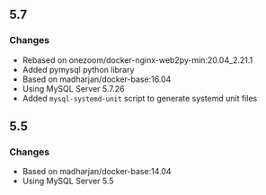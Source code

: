 ## 5.7

### Changes

* Rebased on onezoom/docker-nginx-web2py-min:20.04_2.21.1
* Added pymysql python library
* Based on madharjan/docker-base:16.04
* Using MySQL Server 5.7.26
* Added `mysql-systemd-unit` script to generate systemd unit files

## 5.5

### Changes

* Based on madharjan/docker-base:14.04
* Using MySQL Server 5.5
